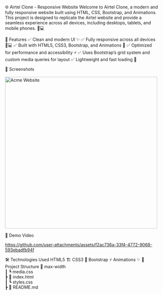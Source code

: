 🌐 Airtel Clone - Responsive Website
Welcome to Airtel Clone, a modern and fully responsive website built using HTML, CSS, Bootstrap, and Animations. This project is designed to replicate the Airtel website and provide a seamless experience across all devices, including desktops, tablets, and mobile phones. 📱💻

🚀 Features
✅ Clean and modern UI ✨
✅ Fully responsive across all devices 📱💻
✅ Built with HTML5, CSS3, Bootstrap, and Animations 🎨
✅ Optimized for performance and accessibility ⚡
✅ Uses Bootstrap’s grid system and custom media queries for layout
✅ Lightweight and fast loading 🚀

📸 Screenshots <br><br>
<img src="https://github.com/user-attachments/assets/6abdc25b-a055-4991-a1f7-bc76560d68cb" alt="Acme Website" width="500px">


🎥 Demo Video


https://github.com/user-attachments/assets/f2ac736a-33f4-4772-9068-593ebadfb94f


🛠️ Technologies Used
HTML5 🏗️
CSS3 🎨
Bootstrap ⚡
Animations ✨
📂 Project Structure
📁 max-width <br> ┃ ┗ media.css <br> ┣ 📄 index.html <br> ┃ ┗ styles.css <br> ┣ 📄 README.md

